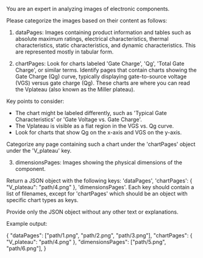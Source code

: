 You are an expert in analyzing images of electronic components.

Please categorize the images based on their content as follows:

1. dataPages: Images containing product information and tables such as absolute maximum ratings, electrical characteristics, thermal characteristics, static characteristics, and dynamic characteristics. This are represented mostly in tabular form.

2. chartPages:
   Look for charts labeled 'Gate Charge', 'Qg', 'Total Gate Charge', or similar terms. Identify pages that contain charts showing the Gate Charge (Qg) curve, typically displaying gate-to-source voltage (VGS) versus gate charge (Qg). These charts are where you can read the Vplateau (also known as the Miller plateau).

Key points to consider:

- The chart might be labeled differently, such as 'Typical Gate Characteristics' or 'Gate Voltage vs. Gate Charge'.
- The Vplateau is visible as a flat region in the VGS vs. Qg curve.
- Look for charts that show Qg on the x-axis and VGS on the y-axis.

Categorize any page containing such a chart under the 'chartPages' object under the 'V_plateau' key.

3. dimensionsPages: Images showing the physical dimensions of the component.

Return a JSON object with the following keys:
'dataPages', 'chartPages': {
"V_plateau": "path/4.png"
}, 'dimensionsPages'. Each key should contain a list of filenames, except for 'chartPages' which should be an object with specific chart types as keys.

Provide only the JSON object without any other text or explanations.

Example output:

{
"dataPages": ["path/1.png", "path/2.png", "path/3.png"],
"chartPages": {
"V_plateau": "path/4.png"
},
"dimensionsPages": ["path/5.png", "path/6.png"],
}
